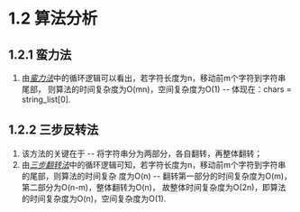 # 1.2 算法分析 #

## 1.2.1 蛮力法 ##

1. 由[*蛮力法*](https://github.com/masterxlp/The-Method-of-Programming/blob/master/reverse_string/%E8%9B%AE%E5%8A%9B%E6%B3%95_%E4%BB%A3%E7%A0%81%E6%94%B9%E8%BF%9B.py)中的循环逻辑可以看出，若字符长度为n，移动前m个字符到字符串尾部，
则算法的时间复杂度为O(mn)，空间复杂度为O(1) -- 体现在：chars = string_list[0].
## 1.2.2 三步反转法 ##

1. 该方法的关键在于 -- 将字符串分为两部分，各自翻转，再整体翻转；
2. 由[*三步翻转法*](https://github.com/masterxlp/The-Method-of-Programming/blob/master/reverse_string/%E4%B8%89%E6%AD%A5%E5%8F%8D%E8%BD%AC%E6%B3%95.py)中的循环逻辑可知，若字符长度为n，移动前m个字符到字符串的尾部，则算法的时间复杂
度为O(n) -- 翻转第一部分的时间复杂度为O(m)，第二部分为O(n-m)，整体翻转为O(n)，
故整体时间复杂度为O(2n)，即算法的时间复杂度为O(n)，空间复杂度为O(1).
